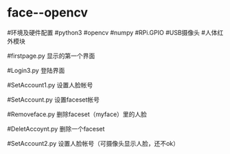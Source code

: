 # face--opencv

#环境及硬件配置
#python3
#opencv
#numpy
#RPi.GPIO
#USB摄像头
#人体红外模块



#firstpage.py
显示的第一个界面

#Login3.py
登陆界面

#SetAccount1.py
设置人脸帐号

#SetAccount.py
设置faceset帐号

#Removeface.py
删除faceset（myface）里的人脸

#DeletAccoynt.py
删除一个faceset

#SetAccount2.py
设置人脸帐号（可摄像头显示人脸，还不ok）
